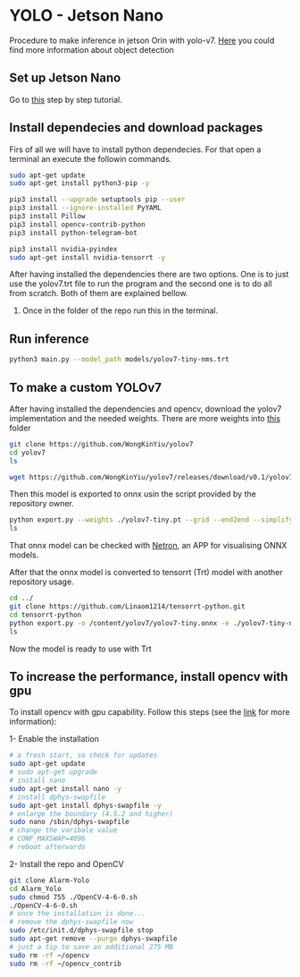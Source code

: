 # YOLO - Jetson Nano

Procedure to make inference in jetson Orin with yolo-v7. [Here](Object_detection_methods.md) you could find more information about object detection

## Set up Jetson Nano

Go to [this](https://developer.nvidia.com/embedded/learn/get-started-jetson-nano-devkit#intro) step by step tutorial.

## Install dependecies and download packages

Firs of all we will have to install python dependecies. For that open a terminal an execute the followin commands.

```bash
sudo apt-get update
sudo apt-get install python3-pip -y

pip3 install --upgrade setuptools pip --user
pip3 install --ignore-installed PyYAML
pip3 install Pillow
pip3 install opencv-contrib-python
pip3 install python-telegram-bot

pip3 install nvidia-pyindex
sudo apt-get install nvidia-tensorrt -y
```

After having installed the dependencies there are two options. One is to just use the yolov7.trt file to run the program and the second one is to do all from scratch. Both of them are explained bellow.

1. Once in the folder of the repo run this in the terminal.

## Run inference

```bash
python3 main.py --model_path models/yolov7-tiny-nms.trt
```

## To make a custom YOLOv7

After having installed the dependencies and opencv, download the yolov7 implementation and the needed weights. There are more weights into [this](https://github.com/WongKinYiu/yolov7/releases) folder

```bash
git clone https://github.com/WongKinYiu/yolov7
cd yolov7
ls

wget https://github.com/WongKinYiu/yolov7/releases/download/v0.1/yolov7-tiny.pt
```

Then this model is exported to onnx usin the script provided by the repository owner.

```bash
python export.py --weights ./yolov7-tiny.pt --grid --end2end --simplify --topk-all 100 --iou-thres 0.65 --conf-thres 0.35 --img-size 640 640
ls
```

That onnx model can be checked with [Netron](https://netron.app), an APP for visualising ONNX models.

After that the onnx model is converted to tensorrt (Trt) model with another repository usage.

```bash
cd ../
git clone https://github.com/Linaom1214/tensorrt-python.git
cd tensorrt-python
python export.py -o /content/yolov7/yolov7-tiny.onnx -e ./yolov7-tiny-nms.trt -p fp16
ls
```

Now the model is ready to use with Trt

## To increase the performance, install opencv with gpu

To install opencv with gpu capability. Follow this steps (see the [link](https://qengineering.eu/install-opencv-4.5-on-jetson-nano.html) for more information):

1- Enable the installation

```bash
# a fresh start, so check for updates
sudo apt-get update
# sudo apt-get upgrade
# install nano
sudo apt-get install nano -y
# install dphys-swapfile
sudo apt-get install dphys-swapfile -y
# enlarge the boundary (4.5.2 and higher) 
sudo nano /sbin/dphys-swapfile
# change the varibale value
# CONF_MAXSWAP=4096
# reboot afterwards

```

2- Install the repo and OpenCV

```bash
git clone Alarm-Yolo
cd Alarm_Yolo
sudo chmod 755 ./OpenCV-4-6-0.sh
./OpenCV-4-6-0.sh
# once the installation is done...
# remove the dphys-swapfile now
sudo /etc/init.d/dphys-swapfile stop
sudo apt-get remove --purge dphys-swapfile
# just a tip to save an additional 275 MB
sudo rm -rf ~/opencv
sudo rm -rf ~/opencv_contrib 
```
